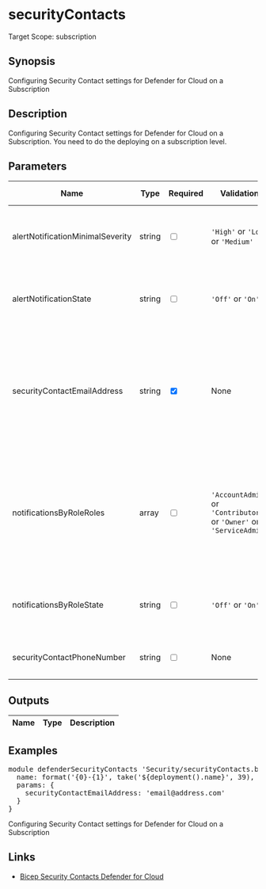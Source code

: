 # securityContacts

Target Scope: subscription

## Synopsis
Configuring Security Contact settings for Defender for Cloud on a Subscription

## Description
Configuring Security Contact settings for Defender for Cloud on a Subscription. You need to do the deploying on a subscription level.

## Parameters
| Name | Type | Required | Validation | Default value | Description |
| -- |  -- | -- | -- | -- | -- |
| alertNotificationMinimalSeverity | string | <input type="checkbox"> | `'High'` or  `'Low'` or  `'Medium'` | <pre>'High'</pre> | Defines the minimal alert severity which will be sent as email notifications |
| alertNotificationState | string | <input type="checkbox"> | `'Off'` or  `'On'` | <pre>'On'</pre> | Defines whether to send email notifications about new security alerts |
| securityContactEmailAddress | string | <input type="checkbox" checked> | None | <pre></pre> | List of email addresses which will get notifications from Microsoft Defender for Cloud by the configurations defined in this security contact. |
| notificationsByRoleRoles | array | <input type="checkbox"> | `'AccountAdmin'` or  `'Contributor'` or  `'Owner'` or  `'ServiceAdmin'` | <pre>['Owner']</pre> | Defines whether to send email notifications from Microsoft Defender for Cloud to persons with specific RBAC roles on the subscription. |
| notificationsByRoleState | string | <input type="checkbox"> | `'Off'` or  `'On'` | <pre>'On'</pre> | Defines if email notifications will be sent about new security alerts |
| securityContactPhoneNumber | string | <input type="checkbox"> | None | <pre>''</pre> | The security contact\'s phone number |
## Outputs
| Name | Type | Description |
| -- |  -- | -- |
## Examples
<pre>
module defenderSecurityContacts 'Security/securityContacts.bicep' = {
  name: format('{0}-{1}', take('${deployment().name}', 39), 'defenderSecurityContacts')
  params: {
    securityContactEmailAddress: 'email@address.com'
  }
}
</pre>
<p>Configuring Security Contact settings for Defender for Cloud on a Subscription</p>

## Links
- [Bicep Security Contacts Defender for Cloud ](https://learn.microsoft.com/en-us/azure/templates/microsoft.security/securitycontacts?pivots=deployment-language-bicep)


